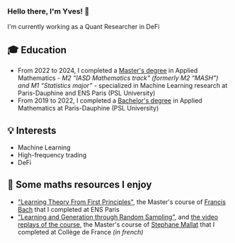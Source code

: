 ### Hello there, I'm Yves! 👋

I'm currently working as a Quant Researcher in DeFi

## :mortar_board: Education

- From 2022 to 2024, I completed a [Master's degree](https://www.masteriasd.eu/en/programme/) in Applied Mathematics *- M2 “IASD Mathematics track” (formerly M2 “MASH”) and M1 “Statistics major” -* specialized in Machine Learning research at Paris-Dauphine and ENS Paris (PSL University)
- From 2019 to 2022, I completed a [Bachelor's degree](https://dauphine.psl.eu/en/training/bachelors-degrees/bachelors-degree-in-applied-mathematics) in Applied Mathematics at Paris-Dauphine (PSL University)

## :bulb: Interests

- Machine Learning
- High-frequency trading
- DeFi

## 📖 Some maths resources I enjoy

- ["Learning Theory From First Principles"](https://www.di.ens.fr/%7Efbach/ltfp_book.pdf), the Master's course of [Francis Bach](https://scholar.google.com/citations?user=6PJWcFEAAAAJ&hl=en) that I completed at ENS Paris
- ["Learning and Generation through Random Sampling"](https://www.di.ens.fr/~mallat/College/Cours-2024-Mallat-Jean-Eric-Campagne.pdf), and [the video replays of the course](https://www.youtube.com/watch?v=FyakUsu39AU&list=PLtimy8tnozIDuJUrO0OTmX3ofrkWMzb2W), the Master's course of [Stephane Mallat](https://scholar.google.fr/citations?user=g_YTmSgAAAAJ&hl=en) that I completed at Collège de France *(in french)*
